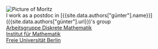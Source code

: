 <div class="home-page-picture">
    <img alt="Picture of Moritz" class="picture" src="{{ site.baseurl }}/assets/images/moritz-home-page.jpg">
    <div markdown="1">
I work as a postdoc in [{{site.data.authors["günter"].name}}]({{site.data.authors["günter"].url}})'s group

  </div>
    <div class="info">
        <div class="group">
            <a href="https://www.mi.fu-berlin.de/math/groups/discgeom/">Arbeitsgruppe Diskrete Mathematik</a>
        </div>
        <div class="fachbereich">
            <a href="https://www.mi.fu-berlin.de/">Institut für Mathematik</a>
        </div>
        <div class="university">
            <a href="https://www.fu-berlin.de/">Freie Universität Berlin</a>
        </div>
    </div>
</div>
